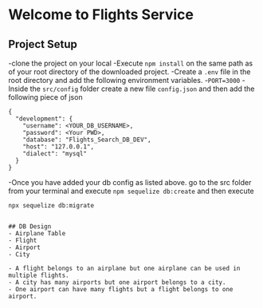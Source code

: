 # Welcome to Flights Service

## Project Setup
-clone the project on your local
-Execute `npm install` on the same path as of your root directory of the downloaded project.
-Create a `.env` file in the root directory and add the following environment variables.
   -`PORT=3000`
-Inside the `src/config` folder create a new file `config.json` and then add the following piece of json
```
{
  "development": {
    "username": <YOUR_DB_USERNAME>,
    "password": <Your PWD>,
    "database": "Flights_Search_DB_DEV",
    "host": "127.0.0.1",
    "dialect": "mysql"
  }
}
```
-Once you have added your db config as listed above. go to the src folder from your terminal and execute `npm sequelize db:create`
and then execute

`npx sequelize db:migrate`
```

## DB Design
- Airplane Table
- Flight
- Airport
- City

- A flight belongs to an airplane but one airplane can be used in multiple flights.
- A city has many airports but one airport belongs to a city.
- One airport can have many flights but a flight belongs to one airport.